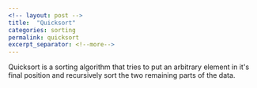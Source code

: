 ```yaml
---
<!-- layout: post -->
title:  "Quicksort"
categories: sorting
permalink: quicksort
excerpt_separator: <!--more-->
---
```


Quicksort is a sorting algorithm that tries to put an arbitrary element in it's final position and recursively sort the two remaining parts of the data.

<!--more-->
